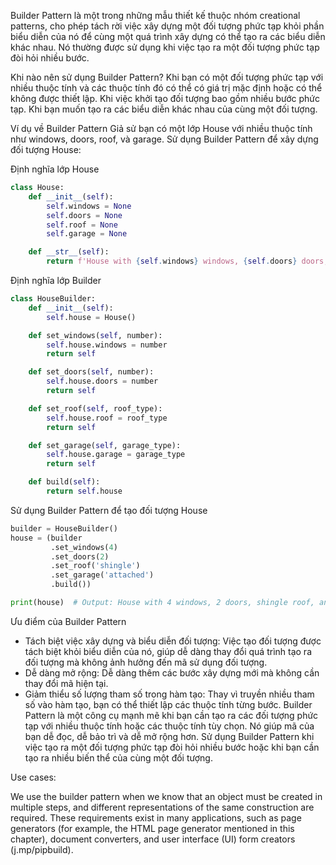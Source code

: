 Builder Pattern là một trong những mẫu thiết kế thuộc nhóm creational patterns, cho phép tách rời việc xây dựng một đối
tượng phức tạp khỏi phần biểu diễn của nó để cùng một quá trình xây dựng có thể tạo ra các biểu diễn khác nhau. Nó
thường được sử dụng khi việc tạo ra một đối tượng phức tạp đòi hỏi nhiều bước.

Khi nào nên sử dụng Builder Pattern?
Khi bạn có một đối tượng phức tạp với nhiều thuộc tính và các thuộc tính đó có thể có giá trị mặc định hoặc có thể không
được thiết lập.
Khi việc khởi tạo đối tượng bao gồm nhiều bước phức tạp.
Khi bạn muốn tạo ra các biểu diễn khác nhau của cùng một đối tượng.

Ví dụ về Builder Pattern
Giả sử bạn có một lớp House với nhiều thuộc tính như windows, doors, roof, và garage. Sử dụng Builder Pattern để xây
dựng đối tượng House:

Định nghĩa lớp House

```python
class House:
    def __init__(self):
        self.windows = None
        self.doors = None
        self.roof = None
        self.garage = None

    def __str__(self):
        return f'House with {self.windows} windows, {self.doors} doors, {self.roof} roof, and {self.garage} garage.'

```

Định nghĩa lớp Builder

```python
class HouseBuilder:
    def __init__(self):
        self.house = House()

    def set_windows(self, number):
        self.house.windows = number
        return self

    def set_doors(self, number):
        self.house.doors = number
        return self

    def set_roof(self, roof_type):
        self.house.roof = roof_type
        return self

    def set_garage(self, garage_type):
        self.house.garage = garage_type
        return self

    def build(self):
        return self.house

```

Sử dụng Builder Pattern để tạo đối tượng House

```python
builder = HouseBuilder()
house = (builder
         .set_windows(4)
         .set_doors(2)
         .set_roof('shingle')
         .set_garage('attached')
         .build())

print(house)  # Output: House with 4 windows, 2 doors, shingle roof, and attached garage.
```

Ưu điểm của Builder Pattern

* Tách biệt việc xây dựng và biểu diễn đối tượng: Việc tạo đối tượng được tách biệt khỏi biểu diễn của nó, giúp dễ dàng
  thay đổi quá trình tạo ra đối tượng mà không ảnh hưởng đến mã sử dụng đối tượng.
* Dễ dàng mở rộng: Dễ dàng thêm các bước xây dựng mới mà không cần thay đổi mã hiện tại.
* Giảm thiểu số lượng tham số trong hàm tạo: Thay vì truyền nhiều tham số vào hàm tạo, bạn có thể thiết lập các thuộc
  tính
  từng bước.
  Builder Pattern là một công cụ mạnh mẽ khi bạn cần tạo ra các đối tượng phức tạp với nhiều thuộc tính hoặc các thuộc
  tính tùy chọn. Nó giúp mã của bạn dễ đọc, dễ bảo trì và dễ mở rộng hơn. Sử dụng Builder Pattern khi việc tạo ra một
  đối tượng phức tạp đòi hỏi nhiều bước hoặc khi bạn cần tạo ra nhiều biến thể của cùng một đối tượng.

Use cases:

We use the builder pattern when we know that an object must be created in multiple steps, and different representations
of the same construction are required. These requirements exist in many applications, such as page generators (for
example, the HTML page generator mentioned in this chapter), document converters, and user interface (UI)
form creators (j.mp/pipbuild).

